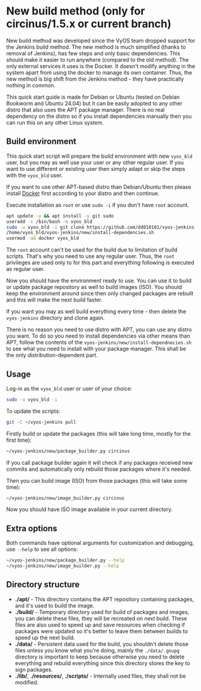 New build method (only for **circinus/1.5.x** or **current** branch)
==

New build method was developed since the VyOS team dropped support for the Jenkins build method.
The new method is much simplified (thanks to removal of Jenkins), has few steps and only basic dependencies.
This should make it easier to run anywhere (compared to the old method). 
The only external services it uses is the Docker. It doesn't modify anything in the system apart from using 
the docker to manage its own container. Thus, the new method is big shift from the Jenkins method - they have
practically nothing in common.

This quick start guide is made for Debian or Ubuntu (tested on Debian Bookworm and Ubuntu 24.04) but it can
be easily adopted to any other distro that also uses the APT package manager. There is no real dependency
on the distro so if you install dependencies manually then you can run this on any other Linux system. 

Build environment
--

This quick start script will prepare the build environment with new `vyos_bld` user, but you may as well use your 
user or any other regular user. If you want to use different or existing user then simply adapt or skip the steps 
with the `vyos_bld` user.

If you want to use other APT-based distro than Debian/Ubuntu then please install 
[Docker](https://docs.docker.com/engine/install/) first according to your distro and then continue.

Execute installation as `root` or use `sudo -i` if you don't have `root` account.

```bash
apt update -y && apt install -y git sudo
useradd -s /bin/bash -m vyos_bld
sudo -u vyos_bld -i git clone https://github.com/dd010101/vyos-jenkins.git
/home/vyos_bld/vyos-jenkins/new/install-dependencies.sh
usermod -aG docker vyos_bld
```

The `root` account can't be used for the build due to limitation of build scripts. That's why you need to use any
regular user. Thus, the `root` privileges are used only to for this part and everything following is executed
as regular user.

Now you should have the environment ready to use. You can use it to build or update package repository
as well to build images (ISO). You should keep the environment around since then only changed 
packages are rebuilt and this will make the next build faster. 

If you want you may as well build everything every time - then delete the `vyos-jenkins` directory and clone again.

There is no reason you need to use distro with APT, you can use any distro you want.
To do so you need to install dependencies via other means than APT, follow the contents of the
`vyos-jenkins/new/install-dependnecies.sh` to see what you need to install with your package manager.
This shall be the only distribution-dependent part.

Usage
--

Log-in as the `vyos_bld` user or user of your choice:

```bash
sudo -u vyos_bld -i
```

To update the scripts:

```bash
git -C ~/vyos-jenkins pull
```

Firstly build or update the packages (this will take long time, mostly for the first time):

```bash
~/vyos-jenkins/new/package_builder.py circinus
```

If you call package builder again it will check if any packages received new commits and automatically only rebuild
those packages where it's needed.

Then you can build image (ISO) from those packages (this will take some time):

```bash
~/vyos-jenkins/new/image_builder.py circinus
```

Now you should have ISO image available in your current directory.

Extra options
--

Both commands have optional arguments for customization and debugging, use `--help` to see all options:

```bash
~/vyos-jenkins/new/package_builder.py --help
~/vyos-jenkins/new/image_builder.py --help
```

Directory structure
--

- **./apt/** - This directory contains the APT repository containing packages, and it's used to build the image.
- **./build/** - Temporary directory used for build of packages and images, you can delete these files, they will
  be recreated on next build. These files are also used to speed up and save resources when checking if packages
  were updated so it's better to leave them between builds to speed up the next build.
- **./data/** - Persistent data used for the build, you shouldn't delete those files unless you know what you're doing,
  mainly the `./data/.gnupg` directory is important to keep because otherwise you need to delete everything and 
  rebuild everything since this directory stores the key to sign packages.
- **./lib/**, **./resources/**, **./scripts/** - Internally used files, they shall not be modified.
